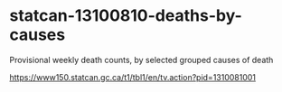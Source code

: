 # statcan-13100810-deaths-by-causes
Provisional weekly death counts, by selected grouped causes of death

https://www150.statcan.gc.ca/t1/tbl1/en/tv.action?pid=1310081001
